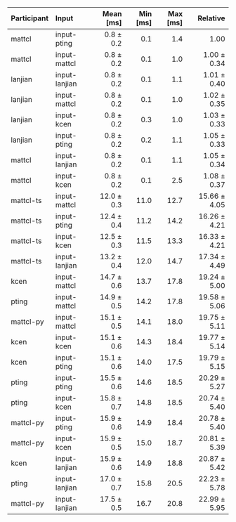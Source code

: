 | Participant | Input | Mean [ms] | Min [ms] | Max [ms] | Relative |
|:---|:---|---:|---:|---:|---:|
| mattcl | input-pting | 0.8 ± 0.2 | 0.1 | 1.4 | 1.00 |
| mattcl | input-mattcl | 0.8 ± 0.2 | 0.1 | 1.0 | 1.00 ± 0.34 |
| lanjian | input-lanjian | 0.8 ± 0.2 | 0.1 | 1.1 | 1.01 ± 0.40 |
| lanjian | input-mattcl | 0.8 ± 0.2 | 0.1 | 1.0 | 1.02 ± 0.35 |
| lanjian | input-kcen | 0.8 ± 0.2 | 0.3 | 1.0 | 1.03 ± 0.33 |
| lanjian | input-pting | 0.8 ± 0.2 | 0.2 | 1.1 | 1.05 ± 0.33 |
| mattcl | input-lanjian | 0.8 ± 0.2 | 0.1 | 1.1 | 1.05 ± 0.34 |
| mattcl | input-kcen | 0.8 ± 0.2 | 0.1 | 2.5 | 1.08 ± 0.37 |
| mattcl-ts | input-mattcl | 12.0 ± 0.3 | 11.0 | 12.7 | 15.66 ± 4.05 |
| mattcl-ts | input-pting | 12.4 ± 0.4 | 11.2 | 14.2 | 16.26 ± 4.21 |
| mattcl-ts | input-kcen | 12.5 ± 0.3 | 11.5 | 13.3 | 16.33 ± 4.21 |
| mattcl-ts | input-lanjian | 13.2 ± 0.4 | 12.0 | 14.7 | 17.34 ± 4.49 |
| kcen | input-mattcl | 14.7 ± 0.6 | 13.7 | 17.8 | 19.24 ± 5.00 |
| pting | input-mattcl | 14.9 ± 0.5 | 14.2 | 17.8 | 19.58 ± 5.06 |
| mattcl-py | input-mattcl | 15.1 ± 0.5 | 14.1 | 18.0 | 19.75 ± 5.11 |
| kcen | input-kcen | 15.1 ± 0.6 | 14.3 | 18.4 | 19.77 ± 5.14 |
| kcen | input-pting | 15.1 ± 0.6 | 14.0 | 17.5 | 19.79 ± 5.15 |
| pting | input-pting | 15.5 ± 0.6 | 14.6 | 18.5 | 20.29 ± 5.27 |
| pting | input-kcen | 15.8 ± 0.7 | 14.8 | 18.5 | 20.74 ± 5.40 |
| mattcl-py | input-pting | 15.9 ± 0.6 | 14.9 | 18.4 | 20.78 ± 5.40 |
| mattcl-py | input-kcen | 15.9 ± 0.5 | 15.0 | 18.7 | 20.81 ± 5.39 |
| kcen | input-lanjian | 15.9 ± 0.6 | 14.9 | 18.8 | 20.87 ± 5.42 |
| pting | input-lanjian | 17.0 ± 0.7 | 15.8 | 20.5 | 22.23 ± 5.78 |
| mattcl-py | input-lanjian | 17.5 ± 0.5 | 16.7 | 20.8 | 22.99 ± 5.95 |

